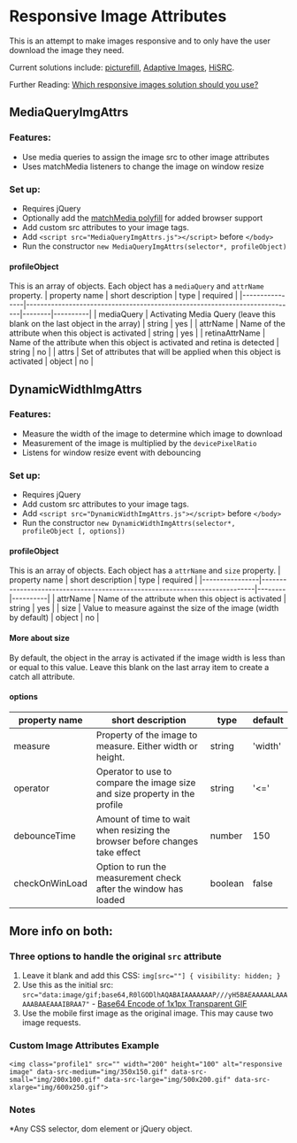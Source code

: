 # Responsive Image Attributes

This is an attempt to make images responsive and to only have the user download the image they need.

Current solutions include: [picturefill](https://github.com/scottjehl/picturefill), [Adaptive Images](https://github.com/MattWilcox/Adaptive-Images), [HiSRC](https://github.com/teleject/hisrc).

Further Reading: [Which responsive images solution should you use?](http://css-tricks.com/which-responsive-images-solution-should-you-use/)

## MediaQueryImgAttrs

### Features:
* Use media queries to assign the image src to other image attributes
* Uses matchMedia listeners to change the image on window resize

### Set up:
* Requires jQuery
* Optionally add the [matchMedia polyfill](https://github.com/paulirish/matchMedia.js/) for added browser support
* Add custom src attributes to your image tags.
* Add `<script src="MediaQueryImgAttrs.js"></script>` before `</body>`
* Run the constructor `new MediaQueryImgAttrs(selector*, profileObject)`

#### profileObject
This is an array of objects. Each object has a `mediaQuery` and `attrName` property.
| property name  | short description                                                          | type   | required |
|----------------|----------------------------------------------------------------------------|--------|----------|
| mediaQuery     | Activating Media Query (leave this blank on the last object in the array)  | string | yes      |
| attrName       | Name of the attribute when this object is activated                        | string | yes      |
| retinaAttrName | Name of the attribute when this object is activated and retina is detected | string | no       |
| attrs          | Set of attributes that will be applied when this object is activated       | object | no       |

## DynamicWidthImgAttrs

### Features:
* Measure the width of the image to determine which image to download
* Measurement of the image is multiplied by the `devicePixelRatio`
* Listens for window resize event with debouncing

### Set up:
* Requires jQuery
* Add custom src attributes to your image tags.
* Add `<script src="DynamicWidthImgAttrs.js"></script>` before `</body>`
* Run the constructor `new DynamicWidthImgAttrs(selector*, profileObject [, options])`

#### profileObject
This is an array of objects. Each object has a `attrName` and `size` property.
| property name  | short description                                                          | type   | required |
|----------------|----------------------------------------------------------------------------|--------|----------|
| attrName       | Name of the attribute when this object is activated                        | string | yes      |
| size           | Value to measure against the size of the image (width by default)          | object | no       |

#### More about size
By default, the object in the array is activated if the image width is less than or equal to this value. Leave this blank on the last array item to create a catch all attribute.

#### options
| property name  | short description                                                          | type   | default  |
|----------------|----------------------------------------------------------------------------|--------|----------|
| measure        | Property of the image to measure. Either width or height.                  | string | 'width'  |
| operator       | Operator to use to compare the image size and size property in the profile | string | '<='     |
| debounceTime   | Amount of time to wait when resizing the browser before changes take effect| number | 150      |
| checkOnWinLoad | Option to run the measurement check after the window has loaded            | boolean| false    |

## More info on both:

### Three options to handle the original `src` attribute
1. Leave it blank and add this CSS: `img[src=""] { visibility: hidden; }`
2. Use this as the initial src: `src="data:image/gif;base64,R0lGODlhAQABAIAAAAAAAP///yH5BAEAAAAALAAAAAABAAEAAAIBRAA7"` - [Base64 Encode of 1x1px Transparent GIF](http://css-tricks.com/snippets/html/base64-encode-of-1x1px-transparent-gif/)
3. Use the mobile first image as the original image. This may cause two image requests.

### Custom Image Attributes Example
    <img class="profile1" src="" width="200" height="100" alt="responsive image" data-src-medium="img/350x150.gif" data-src-small="img/200x100.gif" data-src-large="img/500x200.gif" data-src-xlarge="img/600x250.gif">

### Notes
*Any CSS selector, dom element or jQuery object.